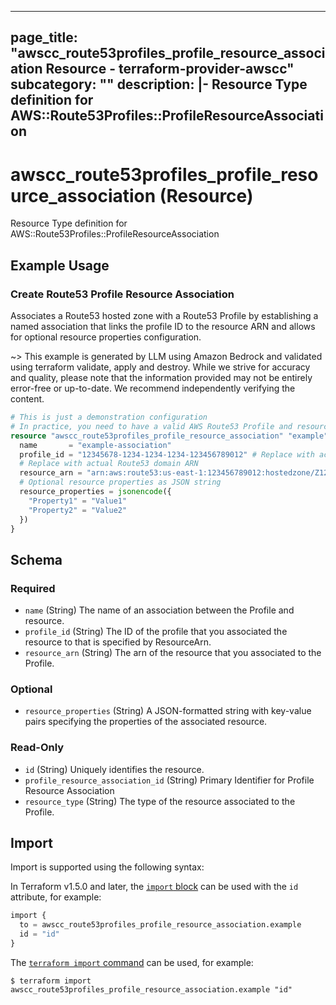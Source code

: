 
---
page_title: "awscc_route53profiles_profile_resource_association Resource - terraform-provider-awscc"
subcategory: ""
description: |-
  Resource Type definition for AWS::Route53Profiles::ProfileResourceAssociation
---

# awscc_route53profiles_profile_resource_association (Resource)

Resource Type definition for AWS::Route53Profiles::ProfileResourceAssociation

## Example Usage

### Create Route53 Profile Resource Association

Associates a Route53 hosted zone with a Route53 Profile by establishing a named association that links the profile ID to the resource ARN and allows for optional resource properties configuration.

~> This example is generated by LLM using Amazon Bedrock and validated using terraform validate, apply and destroy. While we strive for accuracy and quality, please note that the information provided may not be entirely error-free or up-to-date. We recommend independently verifying the content.

```terraform
# This is just a demonstration configuration
# In practice, you need to have a valid AWS Route53 Profile and resource ARN
resource "awscc_route53profiles_profile_resource_association" "example" {
  name       = "example-association"
  profile_id = "12345678-1234-1234-1234-123456789012" # Replace with actual profile ID
  # Replace with actual Route53 domain ARN
  resource_arn = "arn:aws:route53:us-east-1:123456789012:hostedzone/Z123456789ABC"
  # Optional resource properties as JSON string
  resource_properties = jsonencode({
    "Property1" = "Value1"
    "Property2" = "Value2"
  })
}
```

<!-- schema generated by tfplugindocs -->
## Schema

### Required

- `name` (String) The name of an association between the  Profile and resource.
- `profile_id` (String) The ID of the  profile that you associated the resource to that is specified by ResourceArn.
- `resource_arn` (String) The arn of the resource that you associated to the  Profile.

### Optional

- `resource_properties` (String) A JSON-formatted string with key-value pairs specifying the properties of the associated resource.

### Read-Only

- `id` (String) Uniquely identifies the resource.
- `profile_resource_association_id` (String) Primary Identifier for  Profile Resource Association
- `resource_type` (String) The type of the resource associated to the  Profile.

## Import

Import is supported using the following syntax:

In Terraform v1.5.0 and later, the [`import` block](https://developer.hashicorp.com/terraform/language/import) can be used with the `id` attribute, for example:

```terraform
import {
  to = awscc_route53profiles_profile_resource_association.example
  id = "id"
}
```

The [`terraform import` command](https://developer.hashicorp.com/terraform/cli/commands/import) can be used, for example:

```shell
$ terraform import awscc_route53profiles_profile_resource_association.example "id"
```
